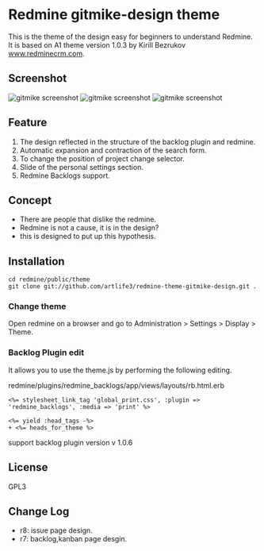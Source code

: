 Redmine gitmike-design theme
==============

This is the theme of the design easy for beginners to understand Redmine. 
It is based on A1 theme version 1.0.3 by Kirill Bezrukov www.redminecrm.com.

## Screenshot[screenshot1]: https://github.com/artlife3/redmine-theme-gitmike-design/blob/master/screenshot/backlog_01.png?raw=true "gitmike-design screenshot"
[screenshot2]: https://github.com/artlife3/redmine-theme-gitmike-design/blob/master/screenshot/backlog_kanban_01.png?raw=true "gitmike-design screenshot"

[screenshot3]: https://github.com/artlife3/redmine-theme-gitmike-design/blob/master/screenshot/issue.png?raw=true "gitmike-design screenshot"
![gitmike screenshot][screenshot1]
![gitmike screenshot][screenshot2]
![gitmike screenshot][screenshot3]

## Feature
1. The design reflected in the structure of the backlog plugin and redmine. 
1. Automatic expansion and contraction of the search form. 
1. To change the position of project change selector. 
1. Slide of the personal settings section. 
1. Redmine Backlogs support.

## Concept
* There are people that dislike the redmine. 
* Redmine is not a cause, it is in the design? 
* this is designed to put up this hypothesis.


## Installation

```
cd redmine/public/theme
git clone git://github.com/artlife3/redmine-theme-gitmike-design.git .
```
### Change theme
Open redmine on a browser and go to Administration > Settings > Display > Theme.

### Backlog Plugin edit

It allows you to use the theme.js by performing the following editing.

redmine/plugins/redmine_backlogs/app/views/layouts/rb.html.erb

```
<%= stylesheet_link_tag 'global_print.css', :plugin => 'redmine_backlogs', :media => 'print' %>

<%= yield :head_tags -%>
+ <%= heads_for_theme %>```
support backlog plugin version v 1.0.6
## License

GPL3

## Change Log

* r8: issue page design.
* r7: backlog,kanban page desgin.